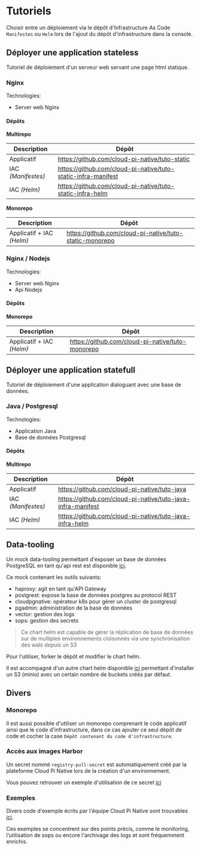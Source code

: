 # Tutoriels

Choisir entre un déploiement via le dépôt d'Infrastructure As Code `Manifestes` ou `Helm` lors de l'ajout du dépôt d'infrastructure dans la console.

## Déployer une application stateless

Tutoriel de déploiement d'un serveur web servant une page html statique.

### Nginx

Technologies:

- Server web Nginx

#### Dépôts

__Multirepo__

| Description        | Dépôt                                                           |
| ------------------ | --------------------------------------------------------------- |
| Applicatif         | <https://github.com/cloud-pi-native/tuto-static>                |
| IAC *(Manifestes)* | <https://github.com/cloud-pi-native/tuto-static-infra-manifest> |
| IAC *(Helm)*       | <https://github.com/cloud-pi-native/tuto-static-infra-helm>     |

__Monorepo__

| Description               | Dépôt                                                     |
| ------------------------- | --------------------------------------------------------- |
| Applicatif + IAC *(Helm)* | <https://github.com/cloud-pi-native/tuto-static-monorepo> |

### Nginx / Nodejs

Technologies:

- Server web Nginx
- Api Nodejs

#### Dépôts

__Monorepo__

| Description               | Dépôt                                              |
| ------------------------- | -------------------------------------------------- |
| Applicatif + IAC *(Helm)* | <https://github.com/cloud-pi-native/tuto-monorepo> |

## Déployer une application statefull

Tutoriel de déploiement d'une application dialoguant avec une base de données.

### Java / Postgresql

Technologies:

- Application Java
- Base de données Postgresql

#### Dépôts

__Multirepo__

| Description        | Dépôt                                                         |
| ------------------ | ------------------------------------------------------------- |
| Applicatif         | <https://github.com/cloud-pi-native/tuto-java>                |
| IAC *(Manifestes)* | <https://github.com/cloud-pi-native/tuto-java-infra-manifest> |
| IAC *(Helm)*       | <https://github.com/cloud-pi-native/tuto-java-infra-helm>     |

## Data-tooling

Un mock data-tooling permettant d'exposer un base de données PostgreSQL en tant qu'api rest est disponible [ici](https://github.com/cloud-pi-native/mock-data-tooling).

Ce mock contenant les outils suivants:

- haproxy: agit en tant qu'API Gateway
- postgrest: expose la base de données postgres au protocol REST
- cloudpgnative: opérateur k8s pour gérer un cluster de postgresql
- pgadmin: administration de la base de données
- vector: gestion des logs
- sops: gestion des secrets

> Ce chart helm est capable de gérer la réplication de base de données sur de multiples environnements cloisonnés via une synchronisation des wals depuis un S3

Pour l'utiliser, forker le dépôt et modifier le chart helm.

Il est accompagné d'un autre chart helm disponible [ici](https://github.com/cloud-pi-native/mock-data-tooling-minio) permettant d'installer un S3 (minio) avec un certain nombre de buckets créés par défaut.

## Divers

### Monorepo

Il est aussi possible d'utiliser un monorepo comprenant le code applicatif ainsi que le code d'infrastructure, dans ce cas ajouter ce seul dépôt de code et cocher la case `Dépôt contenant du code d'infrastructure`.

### Accès aux images Harbor

Un secret nommé `registry-pull-secret` est automatiquement créé par la plateforme Cloud Pi Native lors de la création d'un environnement.

Vous pouvez retrouver un exemple d'utilisation de ce secret [ici](https://github.com/cloud-pi-native/exemples_ServiceTeam/blob/main/misc/pull_images_from_harbor/README.md)

### Exemples

Divers code d'exemple écrits par l'équipe Cloud Pi Native sont trouvables [ici](https://github.com/cloud-pi-native/exemples_ServiceTeam/).

Ces exemples se concentrent sur des points précis, comme le monitoring, l'utilisation de sops ou encore l'archivage des logs et sont fréquemment enrichis.
